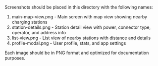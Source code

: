 Screenshots should be placed in this directory with the following names:

1. main-map-view.png - Main screen with map view showing nearby charging stations
2. station-details.png - Station detail view with power, connector type, operator, and address info
3. list-view.png - List view of nearby stations with distance and details
4. profile-modal.png - User profile, stats, and app settings

Each image should be in PNG format and optimized for documentation purposes.
